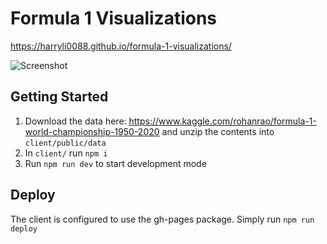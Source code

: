 # Formula 1 Visualizations
https://harryli0088.github.io/formula-1-visualizations/

![Screenshot](/public/screenshot.png)

## Getting Started
1. Download the data here: https://www.kaggle.com/rohanrao/formula-1-world-championship-1950-2020 and unzip the contents into ```client/public/data```
2. In ```client/``` run ```npm i```
3. Run ```npm run dev``` to start development mode

## Deploy
The client is configured to use the gh-pages package. Simply run ```npm run deploy```
